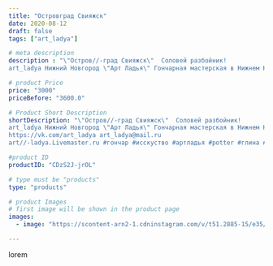 ```yaml
---
title: "Островград Свияжск"
date: 2020-08-12
draft: false
tags: ["art_ladya"]

# meta description
description : "\"Остров//-град Свияжск\"  Соловей разбойник! 
art_ladya Нижний Новгород \"Арт Ладья\" Гончарная мастерская в Нижнем Новгороде. Изготовление керамики и мастер//"

# product Price
price: "3000"
priceBefore: "3600.0"

# Product Short Description
shortDescription: "\"Остров//-град Свияжск\"  Соловей разбойник! 
art_ladya Нижний Новгород \"Арт Ладья\" Гончарная мастерская в Нижнем Новгороде. Изготовление керамики и мастер//-классы по обучению. 
https://vk.com/art_ladya art_ladya@mail.ru 
art//-ladya.Livemaster.ru #гончар #исскуство #артладья #potter #глина #керамикаручнаяработа #гончарнаямастерская #керамиканазаказ #handmade #посудаизглины #керамика #гончарнаяпосуда #эксклюзивнаякерамика #dishes #decor #ceramicar #nntoday #claygoods #фестиваль #earthenware #ceramic #design #artladya #мастеркласс #свияжск #ceramicart #sviyazhsk #гончарныйкруг #авторскаякерамика"

#product ID
productID: "CDzS2J-jrOL"

# type must be "products"
type: "products"

# product Images
# first image will be shown in the product page
images:
  - image: "https://scontent-arn2-1.cdninstagram.com/v/t51.2885-15/e35/117325500_612668749687987_9005652041243306855_n.jpg?se=7&tp=1&_nc_ht=scontent-arn2-1.cdninstagram.com&_nc_cat=107&_nc_ohc=jKE16ezaZQwAX8ztdin&ccb=7-4&oh=b8dc8b3d2f3618896b9a49819119ec8f&oe=60847936&_nc_sid=86f79a&ig_cache_key=MjM3NDMyNDMxNDk1NjU0Mjg1OQ%3D%3D.2-ccb7-4"

---
```

lorem
